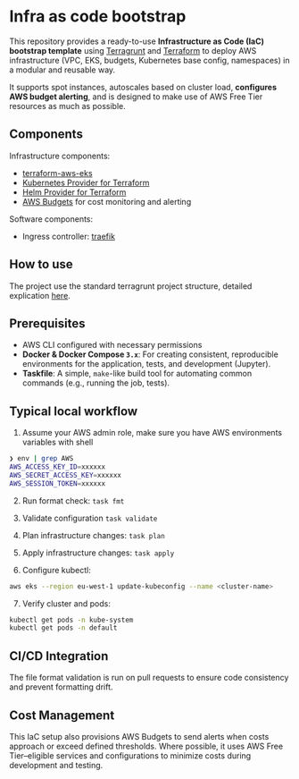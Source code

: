 # Infra as code bootstrap

This repository provides a ready-to-use **Infrastructure as Code (IaC) bootstrap template** using [Terragrunt](https://terragrunt.gruntwork.io/) and [Terraform](https://www.terraform.io/) to deploy AWS infrastructure (VPC, EKS, budgets, Kubernetes base config, namespaces) in a modular and reusable way.

It supports spot instances, autoscales based on cluster load, **configures AWS budget alerting**, and is designed to make use of AWS Free Tier resources as much as possible.

## Components
Infrastructure components:

* [terraform-aws-eks](https://github.com/terraform-aws-modules/terraform-aws-eks)
* [Kubernetes Provider for Terraform](https://github.com/hashicorp/terraform-provider-kubernetes)
* [Helm Provider for Terraform](https://github.com/hashicorp/terraform-provider-helm/)
* [AWS Budgets](https://docs.aws.amazon.com/cost-management/latest/userguide/budgets-managing-costs.html) for cost monitoring and alerting

Software components:

* Ingress controller: [traefik](https://github.com/traefik/traefik)

## How to use

The project use the standard terragrunt project structure, detailed explication [here](https://blog.gruntwork.io/terragrunt-how-to-keep-your-terraform-code-dry-and-maintainable-f61ae06959d8).

## Prerequisites
* AWS CLI configured with necessary permissions
* **Docker & Docker Compose `3.x`**: For creating consistent, reproducible environments for the application, tests, and development (Jupyter).
* **Taskfile**: A simple, `make`-like build tool for automating common commands (e.g., running the job, tests).


## Typical local workflow
1. Assume your AWS admin role, make sure you have AWS environments variables with shell
  ```sh
  ❯ env | grep AWS
  AWS_ACCESS_KEY_ID=xxxxxx
  AWS_SECRET_ACCESS_KEY=xxxxxx
  AWS_SESSION_TOKEN=xxxxxx
  ```

2. Run format check: `task fmt`

3. Validate configuration `task validate`

4. Plan infrastructure changes: `task plan`

5. Apply infrastructure changes: `task apply`

6. Configure kubectl:
  ``` bash
  aws eks --region eu-west-1 update-kubeconfig --name <cluster-name>
  ```
7. Verify cluster and pods:
  ``` bash
  kubectl get pods -n kube-system
  kubectl get pods -n default
  ```

## CI/CD Integration

The file format validation is run on pull requests to ensure code consistency and prevent formatting drift.

## Cost Management
This IaC setup also provisions AWS Budgets to send alerts when costs approach or exceed defined thresholds.
Where possible, it uses AWS Free Tier–eligible services and configurations to minimize costs during development and testing.
